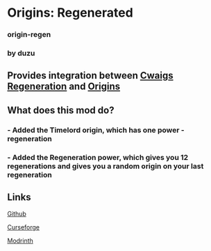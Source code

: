 # Origins: Regenerated
### origin-regen
### by duzu

## Provides integration between [Cwaigs Regeneration](https://modrinth.com/mod/regeneration) and [Origins](https://modrinth.com/mod/origins)

## What does this mod do?
### - Added the Timelord origin, which has one power - regeneration
### - Added the Regeneration power, which gives you 12 regenerations and gives you a random origin on your last regeneration


## Links
[Github](https://github.com/Duzos/origin-regen)

[Curseforge](https://legacy.curseforge.com/minecraft/mc-mods/origins-regenerated)

[Modrinth](https://modrinth.com/mod/origin-regen)